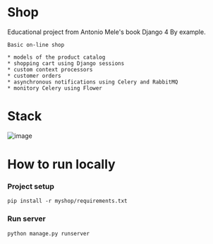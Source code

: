 # Shop
Educational project from Antonio Mele's book Django 4 By example.


    Basic on-line shop

    * models of the product catalog
    * shopping cart using Django sessions
    * custom context processors
    * customer orders
    * asynchronous notifications using Celery and RabbitMQ
    * monitory Celery using Flower


# Stack

![image](https://img.shields.io/badge/Django-092E20?style=for-the-badge&logo=django&logoColor=green)


# How to run locally

### Project setup
```
pip install -r myshop/requirements.txt
```
### Run server
```
python manage.py runserver
```
